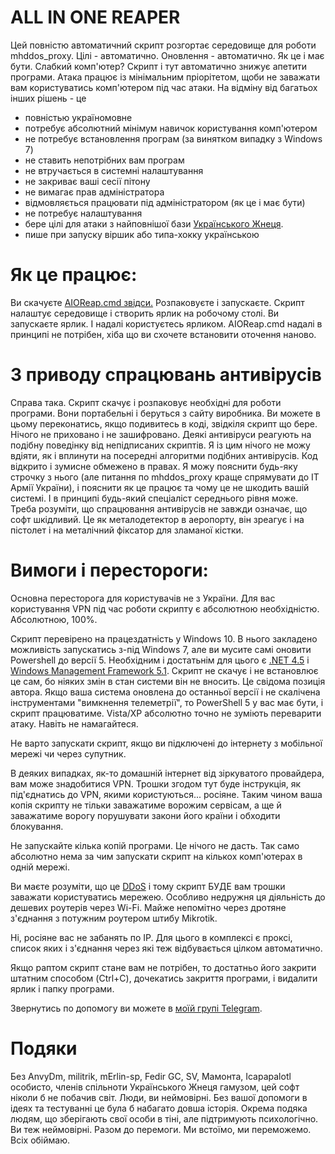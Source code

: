 # ALL IN ONE REAPER
Цей повністю автоматичний скрипт розгортає середовище для роботи mhddos_proxy.
Цілі - автоматично. Оновлення - автоматично. Як це і має бути.
Слабкий комп'ютер? Скрипт і тут автоматично знижує апетити програми.
Атака працює із мінімальним пріорітетом, щоби не заважати вам користуватись комп'ютером під час атаки.
На відміну від багатьох інших рішень - це
* повністью україномовне
* потребує абсолютний мінімум навичок користування комп'ютером
* не потребує встановлення програм (за винятком випадку з Windows 7)
* не ставить непотрібних вам програм
* не втручається в системні налаштування
* не закриває ваші сесії пітону
* не вимагає прав адміністратора
* відмовляється працювати під адміністратором (як це і має бути)
* не потребує налаштування
* бере цілі для атаки з найповнішої бази [Українського Жнеця](https://t.me/ukrainian_reaper_ddos).
* пише при запуску віршик або типа-хокку українською

# Як це працює:

Ви скачуєте [AIOReap.cmd звідси.](https://downgit.github.io/#/home?url=https://github.com/ahovdryk/aio_reaper/blob/main/AIOReap.cmd)
Розпаковуєте і запускаєте. Скрипт налаштує середовище і створить ярлик на робочому столі.
Ви запускаєте ярлик. І надалі користуєтесь ярликом. AIOReap.cmd надалі в принципі не потрібен, хіба що ви схочете встановити оточення наново.

# З приводу спрацювань антивірусів

Справа така. Скрипт скачує і розпаковує необхідні для роботи програми. Вони портабельні і беруться з сайту виробника. Ви можете в цьому переконатись, якщо подивитесь в коді, звідкіля скрипт що бере. Нічого не приховано і не зашифровано. Деякі антивіруси реагують на подібну поведінку від непідписаних скриптів. Я із цим нічого не можу вдіяти, як і вплинути на посередні алгоритми подібних антивірусів. Код відкрито і зумисне обмежено в правах. Я можу пояснити будь-яку строчку з нього (але питання по mhddos_proxy краще спрямувати до IT Армії України), і пояснити як це працює та чому це не шкодить вашій системі. І в принципі будь-який спеціаліст середнього рівня може. Треба розуміти, що спрацювання антивірусів не завжди означає, що софт шкідливий. Це як металодетектор в аеропорту, він зреагує і на пістолет і на металічний фіксатор для зламаної кістки. 

# Вимоги і перестороги:

Основна пересторога для користувачів не з України. Для вас користування VPN під час роботи скрипту є абсолютною необхідністю. Абсолютною, 100%. 

Скрипт перевірено на працездатність у Windows 10. В нього закладено можливість запускатись з-під Windows 7, але ви мусите самі оновити Powershell до версії 5. Необхідним і достатьнім для цього є [.NET 4.5](https://www.microsoft.com/en-us/download/details.aspx?id=30653) і [Windows Management Framework 5.1](https://www.microsoft.com/en-us/download/details.aspx?id=54616). Скрипт не скачує і не встановлює це сам, бо ніяких змін в стан системи він не вносить. Це свідома позиція автора. Якщо ваша система оновлена до останньої версії і не скалічена інструментами "вимкнення телеметрії", то PowerShell 5 у вас має бути, і скрипт працюватиме. Vista/XP абсолютно точно не зуміють переварити атаку. Навіть не намагайтеся.

Не варто запускати скрипт, якщо ви підключені до інтернету з мобільної мережі чи через супутник.

В деяких випадках, як-то домашній інтернет від зіркуватого провайдера, вам може знадобитися VPN. Трошки згодом тут буде інструкція, як під'єднатись до VPN, якими користуються... росіяне. Таким чином ваша копія скрипту не тільки заважатиме ворожим сервісам, а ще й заважатиме ворогу порушувати закони його країни і обходити блокування.

Не запускайте кілька копій програми. Це нічого не дасть. Так само абсолютно нема за чим запускати скрипт на кількох комп'ютерах в одній мережі.

Ви маєте розуміти, що це [DDoS](https://uk.wikipedia.org/wiki/DoS-%D0%B0%D1%82%D0%B0%D0%BA%D0%B0) і тому скрипт БУДЕ вам трошки заважати користуватись мережею. Особливо недружня ця діяльність до дешевих роутерів через Wi-Fi. Майже непомітно через дротяне з'єднання з потужним роутером штибу Mikrotik.

Ні, росіяне вас не забанять по IP. Для цього в комплексі є проксі, список яких і з'єднання через які теж відбувається цілком автоматично.

Якщо раптом скрипт стане вам не потрібен, то достатньо його закрити штатним способом (Ctrl+C), дочекатись закриття програми, і видалити ярлик і папку програми.

Звернутись по допомогу ви можете в [моїй групі Telegram](https://t.me/ahovtalk).

# Подяки
Без AnvyDm, militrik, mErlin-sp, Fedir GC, SV, Мамонта, Icapapalotl особисто, членів спільноти Українського Жнеця гамузом, цей софт ніколи б не побачив світ. Люди, ви неймовірні. Без вашої допомоги в ідеях та тестуванні це була б набагато довша історія. Окрема подяка людям, що зберігають свої особи в тіні, але підтримують психологічно. Ви теж неймовірні. Разом до перемоги. Ми встоїмо, ми переможемо. Всіх обіймаю.